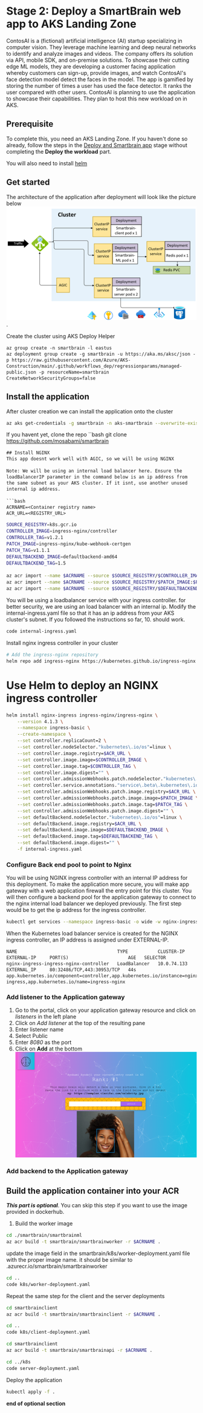 # Stage 2: Deploy a SmartBrain web app to AKS Landing Zone
ContosAI is a (fictional) artificial intelligence (AI) startup specializing in computer vision. They leverage machine learning and deep neural networks to identify and analyze images and videos. The company offers its solution via API, mobile SDK, and on-premise solutions. To showcase their cutting edge ML models, they are developing a customer facing application whereby customers can sign-up, provide images, and watch ContosAI's face detection model detect the faces in the model. The app is gamified by storing the number of times a user has used the face detector. It ranks the user compared with other users. ContosAI is planning to use the application to showcase their capabilities. They plan to host this new workload on in AKS.

## Prerequisite
To complete this, you need an AKS Landing Zone. If you haven't done so already, follow the steps in the [Deploy and Smartbrain app](../simpleapp/README.md) stage without completing the **Deploy the workload** part.

You will also need to install [helm](https://helm.sh/docs/intro/install/)

## Get started

The architecture of the application after deployment will look like the picture below
![smartbrain screenshot](../media/finished-state.png).

Create the cluster using AKS Deploy Helper
```azurecli
az group create -n smartbrain -l eastus
az deployment group create -g smartbrain -u https://aka.ms/aksc/json -p https://raw.githubusercontent.com/Azure/AKS-Construction/main/.github/workflows_dep/regressionparams/managed-public.json -p resourceName=smartbrain CreateNetworkSecurityGroups=false
```

## Install the application
After cluster creation we can install the application onto the cluster

```bash
az aks get-credentials -g smartbrain -n aks-smartbrain --overwrite-existing
```

If you havent yet, clone the repo
``bash
git clone https://github.com/mosabami/smartbrain
```
## Install NGINX
This app doesnt work well with AGIC, so we will be using NGINX

Note: We will be using an internal load balancer here. Ensure the loadBalancerIP parameter in the command below is an ip address from the same subnet as your AKS cluster. If it isnt, use another unused internal ip address. 

```bash
ACRNAME=<Container registry name>
ACR_URL=<REGISTRY_URL>
```

```bash
SOURCE_REGISTRY=k8s.gcr.io
CONTROLLER_IMAGE=ingress-nginx/controller
CONTROLLER_TAG=v1.2.1
PATCH_IMAGE=ingress-nginx/kube-webhook-certgen
PATCH_TAG=v1.1.1
DEFAULTBACKEND_IMAGE=defaultbackend-amd64
DEFAULTBACKEND_TAG=1.5

az acr import --name $ACRNAME --source $SOURCE_REGISTRY/$CONTROLLER_IMAGE:$CONTROLLER_TAG --image $CONTROLLER_IMAGE:$CONTROLLER_TAG
az acr import --name $ACRNAME --source $SOURCE_REGISTRY/$PATCH_IMAGE:$PATCH_TAG --image $PATCH_IMAGE:$PATCH_TAG
az acr import --name $ACRNAME --source $SOURCE_REGISTRY/$DEFAULTBACKEND_IMAGE:$DEFAULTBACKEND_TAG --image $DEFAULTBACKEND_IMAGE:$DEFAULTBACKEND_TAG
```

You will be using a loadbalancer service with your ingress controller. for better security, we are using an load balancer with an internal ip. Modify the internal-ingress.yaml file so that it has an ip address from your AKS cluster's subnet. If you followed the instructions so far, 10. should work.

```bash
code internal-ingress.yaml
```

Install nginx ingress controller in your cluster
```bash
# Add the ingress-nginx repository
helm repo add ingress-nginx https://kubernetes.github.io/ingress-nginx
```

# Use Helm to deploy an NGINX ingress controller
```bash
helm install nginx-ingress ingress-nginx/ingress-nginx \
    --version 4.1.3 \
    --namespace ingress-basic \
    --create-namespace \
    --set controller.replicaCount=2 \
    --set controller.nodeSelector."kubernetes\.io/os"=linux \
    --set controller.image.registry=$ACR_URL \
    --set controller.image.image=$CONTROLLER_IMAGE \
    --set controller.image.tag=$CONTROLLER_TAG \
    --set controller.image.digest="" \
    --set controller.admissionWebhooks.patch.nodeSelector."kubernetes\.io/os"=linux \
    --set controller.service.annotations."service\.beta\.kubernetes\.io/azure-load-balancer-health-probe-request-path"=/healthz \
    --set controller.admissionWebhooks.patch.image.registry=$ACR_URL \
    --set controller.admissionWebhooks.patch.image.image=$PATCH_IMAGE \
    --set controller.admissionWebhooks.patch.image.tag=$PATCH_TAG \
    --set controller.admissionWebhooks.patch.image.digest="" \
    --set defaultBackend.nodeSelector."kubernetes\.io/os"=linux \
    --set defaultBackend.image.registry=$ACR_URL \
    --set defaultBackend.image.image=$DEFAULTBACKEND_IMAGE \
    --set defaultBackend.image.tag=$DEFAULTBACKEND_TAG \
    --set defaultBackend.image.digest="" \
    -f internal-ingress.yaml
```
<!-- Deploy the required resources to make nginx work for Azure
```bash
kubectl apply -f https://raw.githubusercontent.com/kubernetes/ingress-nginx/controller-v1.2.1/deploy/static/provider/cloud/deploy.yaml
``` -->

### Configure Back end pool to point to Nginx

You will be using NGINX ingress controller with an internal IP address for this deployment. To make the application more secure, you will make app gateway with a web application firewall the entry point for this cluster. You will then configure a backend pool for the application gateway to connect to the nginx internal load balancer we deployed previously. The first step would be to get the ip address for the ingress controller.

```bash
kubectl get services --namespace ingress-basic -o wide -w nginx-ingress-ingress-nginx-controller
```
When the Kubernetes load balancer service is created for the NGINX ingress controller, an IP address is assigned under EXTERNAL-IP.

```output
NAME                                     TYPE           CLUSTER-IP    EXTERNAL-IP     PORT(S)                      AGE   SELECTOR
nginx-ingress-ingress-nginx-controller   LoadBalancer   10.0.74.133   EXTERNAL_IP     80:32486/TCP,443:30953/TCP   44s   app.kubernetes.io/component=controller,app.kubernetes.io/instance=nginx-ingress,app.kubernetes.io/name=ingress-nginx
```

### Add listener to the Application gateway

1. Go to the portal, click on your application gateway resource and click on *listeners* in the left plane
1. Click on *Add listener* at the top of the resulting pane
1. Enter listener name
1. Select Public
1. Enter *8080* as the port
1. Click on **Add** at the bottom
![smartbrain screenshot](./media/smartbrain.png)

### Add backend  to the Application gateway


## Build the application container into your ACR
***This part is optional***. You can skip this step if you want to use the image provided in dockerhub.

1. Build the worker image
```bash
cd ./smartbrain/smartbrainml
az acr build -t smartbrain/smartbrainworker -r $ACRNAME .
```
update the image field in the smartbrain/k8s/worker-deployment.yaml file with the proper image name. it should be similar to <acrName>.azurecr.io/smartbrain/smartbrainworker

```bash
cd ..
code k8s/worker-deployment.yaml
```

Repeat the same step for the client and the server deployments 
```bash
cd smartbrainclient
az acr build -t smartbrain/smartbrainclient -r $ACRNAME .
```

``` bash
cd ..
code k8s/client-deployment.yaml
```

```bash
cd smartbrainclient
az acr build -t smartbrain/smartbrainapi -r $ACRNAME .
```

``` bash
cd ../k8s
code server-deployment.yaml
```

Deploy the application

```bash
kubectl apply -f .
```

**end of optional section**